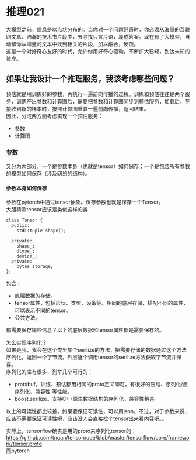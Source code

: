 # 推理021

大模型之前，信息是以点状分布的。当你对一个问题好奇时，你必须从海量的互联网文章、浩瀚的技术书片段中，去寻找只言片语，凑成答案。现在有了大模型，自动帮你从海量的文本中找到相关的片段，加以融合，反馈。  
这是一个对好奇心友好的时代，允许你用好奇心驱动，不断扩大已知，到达未知的彼岸。

## 如果让我设计一个推理服务，我该考虑哪些问题？

预估就是用训练好的参数，再执行一遍前向传播的过程。训练和预估往往是两个服务，训练产出参数和计算图后，需要把参数和计算图同步到预估服务，加载后，在接收到新的样本时，按照计算图重算一遍前向传播，返回结果。  
因此，分成两方面考虑实现一个预估服务：  
- 参数
- 计算图

### 参数

又分为两部分，一个是参数本身（也就是tensor）如何保存；一个是包含所有参数的模型如何保存（涉及网络的结构）。

#### 参数本身如何保存
参数在pytorch中通过tensor抽象。保存参数也就是保存一个Tensor。  
大胆猜测tensor应该是类似这样的类：  
```
class Tensor {
  public:
    std::tuple shape();

  private:
    shape_;
    dtype_;
    device_;
  private:
    bytes storage;
};
```
包含：  
- 底层数据的存储。
- tensor属性，包括形状、类型、设备等。相同的底层存储，搭配不同的属性，可以表示不同的tensor。
- 公共方法。

都需要保存哪些信息？以上的底层数据和tensor属性都是需要保存的。

怎么实现序列化？  
如果是我，我会在这个类里加个serilize的方法，把需要存储的数据通过这个方法序列化，返回一个字节流。外层逐个调用tensor的serilize方法获取字节流并保存。  
序列化的库有很多，列举几个可行的：  
- protobuf。训练、预估都用相同的proto定义即可，有很好的压缩、序列化/反序列化、兼容性 等性能。
- boost.serilize。支持C++原生数据结构的序列化。兼容性稍差。  

以上的可读性都比较差，如果要保证可读性，可以用json。不过，对于参数来说，应该不需要保证可读性吧，应该没人会直接拉个tensor出来看内容吧。。
  
  
实际上，tensorflow确实是用的proto来序列化tensor的：  
https://github.com/tngan/tensornode/blob/master/tensorflow/core/framework/tensor.proto  
而pytorch